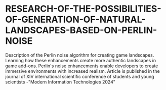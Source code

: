 # RESEARCH-OF-THE-POSSIBILITIES-OF-GENERATION-OF-NATURAL-LANDSCAPES-BASED-ON-PERLIN-NOISE
Description of the Perlin noise algorithm for creating game landscapes. Learning how these enhancements create more authentic landscapes in game add-ons. Perlin's noise enhancements enable developers to create immersive environments with increased realism.
Article is published in the journal of XIV international scientific conference of students and young scientists -"Modern Information Technologies 2024"

